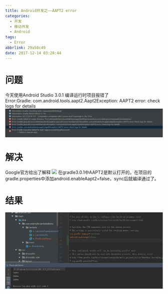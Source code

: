 ```yaml
---
title: Android开发之——AAPT2 error
categories:
  - 开发
  - 移动开发
  - Android
tags:
  - Error
abbrlink: 29a50c49
date: 2017-12-14 03:28:44
---
```

# 问题
今天使用Android Studio 3.0.1 编译运行时项目报错了   
Error:Gradle: com.android.tools.aapt2.Aapt2Exception: AAPT2 error: check logs for details   
![AAPT2][1]

<!--more-->
# 解决
Google官方给出了解释
![][2]
在gradle3.0.1中AAPT2是默认打开的，在项目的gradle.properties中添加android.enableAapt2=false，sync后就编译通过了。   
# 结果
![result][3]




[1]: https://raw.githubusercontent.com/PGzxc/images/master/blog-images/aapt2_error.png
[2]: https://raw.githubusercontent.com/PGzxc/images/master/blog-images/gradle_3_0.png
[3]: https://raw.githubusercontent.com/PGzxc/images/master/blog-images/aapt2_result.png